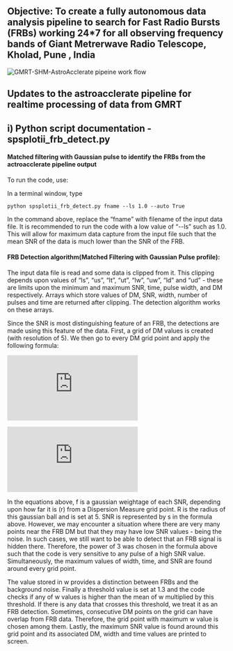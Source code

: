 ## Objective: To create a fully autonomous data analysis pipeline to search for Fast Radio Bursts (FRBs) working 24*7 for all observing frequency bands of Giant Metrerwave Radio Telescope, Kholad, Pune , India


![GMRT-SHM-AstroAcclerate pipeine work flow](https://github.com/Rushi314/astro-accelerate-for-GMRT-with-Shared-Memory/blob/master/NCRA%20(1).png)



## Updates to the astroacclerate pipeline for realtime processing of data from GMRT

## i) Python script documentation - spsplotii_frb_detect.py
#### Matched filtering with Gaussian pulse to identify the FRBs from the actroacclerate pipeline output

To run the code, use:

In a terminal window, type

    python spsplotii_frb_detect.py fname --ls 1.0 --auto True

In the command above, replace the “fname” with filename of the input data file. It is recommended to run the code with a low value of “--ls” such as 1.0. This will allow for maximum data capture from the input file such that the mean SNR of the data is much lower than the SNR of the FRB.

#### FRB Detection algorithm(Matched Filtering with Gaussian Pulse profile):

The input data file is read and some data is clipped from it. This clipping depends upon values of “ls”, “us”, “lt”, “ut”, “lw”, “uw”, “ld” and “ud” - these are limits upon the minimum and maximum SNR, time, pulse width, and DM respectively. Arrays which store values of DM, SNR, width, number of pulses and time are returned after clipping. The detection algorithm works on these arrays.

Since the SNR is most distinguishing feature of an FRB, the detections are made using this feature of the data. First, a grid of DM values is created (with resolution of 5). We then go to every DM grid point and apply the following formula:

![](https://latex.codecogs.com/gif.latex?f%20%3D%20e%5E%7B%5Cfrac%7B-r%5E2%7D%7B2R%5E2%7D%7D)

![](https://latex.codecogs.com/gif.latex?w%20%3D%20%5Cfrac%7B%5Csum_%7B%7D%5E%7B%7D%20s%5E3%20f%7D%7B%5Csum_%7B%7D%5E%7B%7Df%7D)

In the equations above, f is a gaussian weightage of each SNR, depending upon how far it is (r) from a Dispersion Measure grid point. R is the radius of this gaussian ball and is set at 5. SNR is represented by s in the formula above. However, we may encounter a situation where there are very many points near the FRB DM but that they may have low SNR values - being the noise. In such cases, we still want to be able to detect that an FRB signal is hidden there. Therefore, the power of 3 was chosen in the formula above such that the code is very sensitive to any pulse of a high SNR value. Simultaneously, the maximum values of width, time, and SNR are found around every grid point.

The value stored in w provides a distinction between FRBs and the background noise. Finally a threshold value is set at 1.3 and the code checks if any of w values is higher than the mean of w multiplied by this threshold. 
If there is any data that crosses this threshold, we treat it as an FRB detection. Sometimes, consecutive DM points on the grid can have overlap from FRB data. Therefore, the grid point with maximum w value is chosen among them.
Lastly, the maximum SNR value is found around this grid point and its associated DM, width and time values are printed to screen.
 
